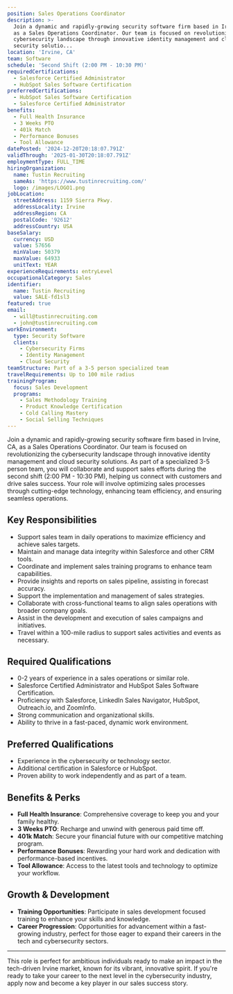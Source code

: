 ```yaml
---
position: Sales Operations Coordinator
description: >-
  Join a dynamic and rapidly-growing security software firm based in Irvine, CA,
  as a Sales Operations Coordinator. Our team is focused on revolutionizing the
  cybersecurity landscape through innovative identity management and cloud
  security solutio...
location: 'Irvine, CA'
team: Software
schedule: 'Second Shift (2:00 PM - 10:30 PM)'
requiredCertifications:
  - Salesforce Certified Administrator
  - HubSpot Sales Software Certification
preferredCertifications:
  - HubSpot Sales Software Certification
  - Salesforce Certified Administrator
benefits:
  - Full Health Insurance
  - 3 Weeks PTO
  - 401k Match
  - Performance Bonuses
  - Tool Allowance
datePosted: '2024-12-20T20:18:07.791Z'
validThrough: '2025-01-30T20:18:07.791Z'
employmentType: FULL_TIME
hiringOrganization:
  name: Tustin Recruiting
  sameAs: 'https://www.tustinrecruiting.com/'
  logo: /images/LOGO1.png
jobLocation:
  streetAddress: 1159 Sierra Pkwy.
  addressLocality: Irvine
  addressRegion: CA
  postalCode: '92612'
  addressCountry: USA
baseSalary:
  currency: USD
  value: 57656
  minValue: 50379
  maxValue: 64933
  unitText: YEAR
experienceRequirements: entryLevel
occupationalCategory: Sales
identifier:
  name: Tustin Recruiting
  value: SALE-fd1sl3
featured: true
email:
  - will@tustinrecruiting.com
  - john@tustinrecruiting.com
workEnvironment:
  type: Security Software
  clients:
    - Cybersecurity Firms
    - Identity Management
    - Cloud Security
teamStructure: Part of a 3-5 person specialized team
travelRequirements: Up to 100 mile radius
trainingProgram:
  focus: Sales Development
  programs:
    - Sales Methodology Training
    - Product Knowledge Certification
    - Cold Calling Mastery
    - Social Selling Techniques
---
```



Join a dynamic and rapidly-growing security software firm based in Irvine, CA, as a Sales Operations Coordinator. Our team is focused on revolutionizing the cybersecurity landscape through innovative identity management and cloud security solutions. As part of a specialized 3-5 person team, you will collaborate and support sales efforts during the second shift (2:00 PM - 10:30 PM), helping us connect with customers and drive sales success. Your role will involve optimizing sales processes through cutting-edge technology, enhancing team efficiency, and ensuring seamless operations.

## Key Responsibilities

- Support sales team in daily operations to maximize efficiency and achieve sales targets.
- Maintain and manage data integrity within Salesforce and other CRM tools.
- Coordinate and implement sales training programs to enhance team capabilities.
- Provide insights and reports on sales pipeline, assisting in forecast accuracy.
- Support the implementation and management of sales strategies.
- Collaborate with cross-functional teams to align sales operations with broader company goals.
- Assist in the development and execution of sales campaigns and initiatives.
- Travel within a 100-mile radius to support sales activities and events as necessary.

## Required Qualifications

- 0-2 years of experience in a sales operations or similar role.
- Salesforce Certified Administrator and HubSpot Sales Software Certification.
- Proficiency with Salesforce, LinkedIn Sales Navigator, HubSpot, Outreach.io, and ZoomInfo.
- Strong communication and organizational skills.
- Ability to thrive in a fast-paced, dynamic work environment.

## Preferred Qualifications

- Experience in the cybersecurity or technology sector.
- Additional certification in Salesforce or HubSpot.
- Proven ability to work independently and as part of a team.

## Benefits & Perks

- **Full Health Insurance**: Comprehensive coverage to keep you and your family healthy.
- **3 Weeks PTO**: Recharge and unwind with generous paid time off.
- **401k Match**: Secure your financial future with our competitive matching program.
- **Performance Bonuses**: Rewarding your hard work and dedication with performance-based incentives.
- **Tool Allowance**: Access to the latest tools and technology to optimize your workflow.

## Growth & Development

- **Training Opportunities**: Participate in sales development focused training to enhance your skills and knowledge.
- **Career Progression**: Opportunities for advancement within a fast-growing industry, perfect for those eager to expand their careers in the tech and cybersecurity sectors.

---

This role is perfect for ambitious individuals ready to make an impact in the tech-driven Irvine market, known for its vibrant, innovative spirit. If you're ready to take your career to the next level in the cybersecurity industry, apply now and become a key player in our sales success story.
